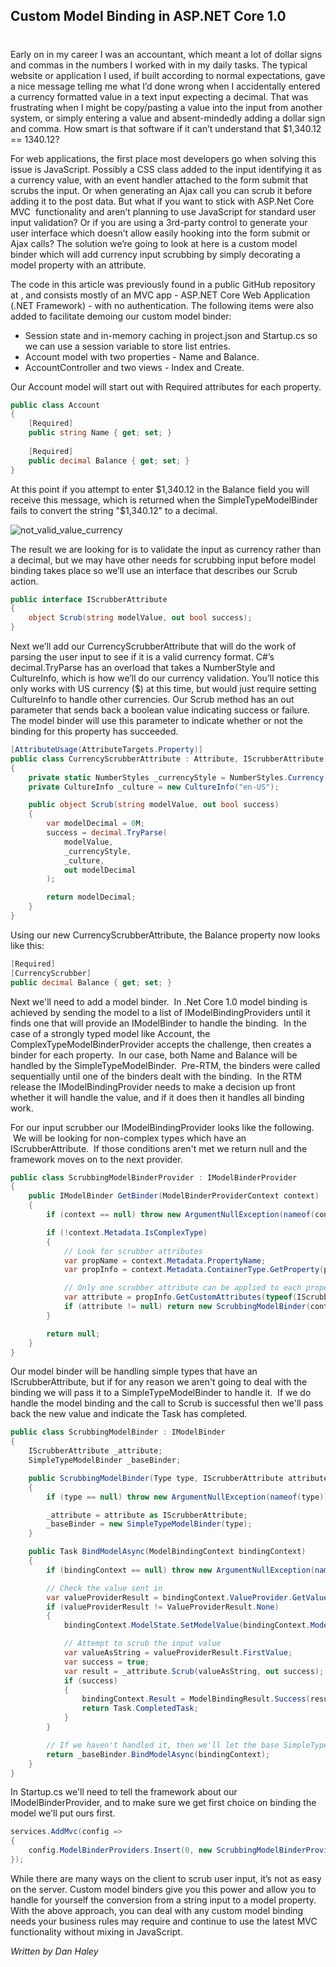 ## Custom Model Binding in ASP.NET Core 1.0
#
Early on in my career I was an accountant, which meant a lot of dollar signs and commas in the numbers I worked with in my daily tasks. The typical website or application I used, if built according to normal expectations, gave a nice message telling me what I’d done wrong when I accidentally entered a currency formatted value in a text input expecting a decimal. That was frustrating when I might be copy/pasting a value into the input from another system, or simply entering a value and absent-mindedly adding a dollar sign and comma. How smart is that software if it can’t understand that $1,340.12 == 1340.12?

For web applications, the first place most developers go when solving this issue is JavaScript. Possibly a CSS class added to the input identifying it as a currency value, with an event handler attached to the form submit that scrubs the input. Or when generating an Ajax call you can scrub it before adding it to the post data. But what if you want to stick with ASP.Net Core MVC  functionality and aren’t planning to use JavaScript for standard user input validation? Or if you are using a 3rd-party control to generate your user interface which doesn’t allow easily hooking into the form submit or Ajax calls? The solution we’re going to look at here is a custom model binder which will add currency input scrubbing by simply decorating a model property with an attribute.

The code in this article was previously found in a public GitHub repository at , and consists mostly of an MVC app - ASP.NET Core Web Application (.NET Framework) - with no authentication. The following items were also added to facilitate demoing our custom model binder:

- Session state and in-memory caching in project.json and Startup.cs so we can use a session variable to store list entries.
- Account model with two properties - Name and Balance.
- AccountController and two views - Index and Create.

Our Account model will start out with Required attributes for each property.

```csharp
public class Account
{
    [Required]
    public string Name { get; set; }
    
    [Required]
    public decimal Balance { get; set; }
}
```

At this point if you attempt to enter $1,340.12 in the Balance field you will receive this message, which is returned when the SimpleTypeModelBinder fails to convert the string "$1,340.12" to a decimal.

![not_valid_value_currency](https://intellitect.com/wp-content/uploads/2016/01/not_valid_value_currency.png "Custom Model Binding in ASP.Net Core")

The result we are looking for is to validate the input as currency rather than a decimal, but we may have other needs for scrubbing input before model binding takes place so we’ll use an interface that describes our Scrub action.

```csharp
public interface IScrubberAttribute
{
    object Scrub(string modelValue, out bool success);
}
```

Next we’ll add our CurrencyScrubberAttribute that will do the work of parsing the user input to see if it is a valid currency format. C#’s decimal.TryParse has an overload that takes a NumberStyle and CultureInfo, which is how we’ll do our currency validation. You’ll notice this only works with US currency ($) at this time, but would just require setting CultureInfo to handle other currencies. Our Scrub method has an out parameter that sends back a boolean value indicating success or failure. The model binder will use this parameter to indicate whether or not the binding for this property has succeeded.

```csharp
[AttributeUsage(AttributeTargets.Property)]
public class CurrencyScrubberAttribute : Attribute, IScrubberAttribute
{
    private static NumberStyles _currencyStyle = NumberStyles.Currency;
    private CultureInfo _culture = new CultureInfo("en-US");

    public object Scrub(string modelValue, out bool success)
    {
        var modelDecimal = 0M;
        success = decimal.TryParse(
            modelValue,
            _currencyStyle,
            _culture,
            out modelDecimal
        );

        return modelDecimal;
    }
}
```

Using our new CurrencyScrubberAttribute, the Balance property now looks like this:

```csharp
[Required]
[CurrencyScrubber]
public decimal Balance { get; set; }
```

Next we'll need to add a model binder.  In .Net Core 1.0 model binding is achieved by sending the model to a list of IModelBindingProviders until it finds one that will provide an IModelBinder to handle the binding.  In the case of a strongly typed model like Account, the ComplexTypeModelBinderProvider accepts the challenge, then creates a binder for each property.  In our case, both Name and Balance will be handled by the SimpleTypeModelBinder.  Pre-RTM, the binders were called sequentially until one of the binders dealt with the binding.  In the RTM release the IModelBindingProvider needs to make a decision up front whether it will handle the value, and if it does then it handles all binding work.

For our input scrubber our IModelBindingProvider looks like the following.  We will be looking for non-complex types which have an IScrubberAttribute.  If those conditions aren't met we return null and the framework moves on to the next provider.

```csharp
public class ScrubbingModelBinderProvider : IModelBinderProvider
{
    public IModelBinder GetBinder(ModelBinderProviderContext context)
    {
        if (context == null) throw new ArgumentNullException(nameof(context));

        if (!context.Metadata.IsComplexType)
        {
            // Look for scrubber attributes
            var propName = context.Metadata.PropertyName;
            var propInfo = context.Metadata.ContainerType.GetProperty(propName);

            // Only one scrubber attribute can be applied to each property
            var attribute = propInfo.GetCustomAttributes(typeof(IScrubberAttribute), false).FirstOrDefault();
            if (attribute != null) return new ScrubbingModelBinder(context.Metadata.ModelType, attribute as IScrubberAttribute);
        }

        return null;
    }
}
```

Our model binder will be handling simple types that have an IScrubberAttribute, but if for any reason we aren't going to deal with the binding we will pass it to a SimpleTypeModelBinder to handle it.  If we do handle the model binding and the call to Scrub is successful then we'll pass back the new value and indicate the Task has completed.

```csharp
public class ScrubbingModelBinder : IModelBinder
{
    IScrubberAttribute _attribute;
    SimpleTypeModelBinder _baseBinder;

    public ScrubbingModelBinder(Type type, IScrubberAttribute attribute)
    {
        if (type == null) throw new ArgumentNullException(nameof(type));

        _attribute = attribute as IScrubberAttribute;
        _baseBinder = new SimpleTypeModelBinder(type);
    }

    public Task BindModelAsync(ModelBindingContext bindingContext)
    {
        if (bindingContext == null) throw new ArgumentNullException(nameof(bindingContext));

        // Check the value sent in
        var valueProviderResult = bindingContext.ValueProvider.GetValue(bindingContext.ModelName);
        if (valueProviderResult != ValueProviderResult.None)
        {
            bindingContext.ModelState.SetModelValue(bindingContext.ModelName, valueProviderResult);

            // Attempt to scrub the input value
            var valueAsString = valueProviderResult.FirstValue;
            var success = true;
            var result = _attribute.Scrub(valueAsString, out success);
            if (success)
            {
                bindingContext.Result = ModelBindingResult.Success(result);
                return Task.CompletedTask;
            }
        }

        // If we haven't handled it, then we'll let the base SimpleTypeModelBinder handle it
        return _baseBinder.BindModelAsync(bindingContext);
    }
}
```

In Startup.cs we'll need to tell the framework about our IModelBinderProvider, and to make sure we get first choice on binding the model we'll put ours first.

```csharp
services.AddMvc(config =>
{
    config.ModelBinderProviders.Insert(0, new ScrubbingModelBinderProvider());
});
```

While there are many ways on the client to scrub user input, it’s not as easy on the server. Custom model binders give you this power and allow you to handle for yourself the conversion from a string input to a model property. With the above approach, you can deal with any custom model binding needs your business rules may require and continue to use the latest MVC functionality without mixing in JavaScript.

_Written by Dan Haley_

